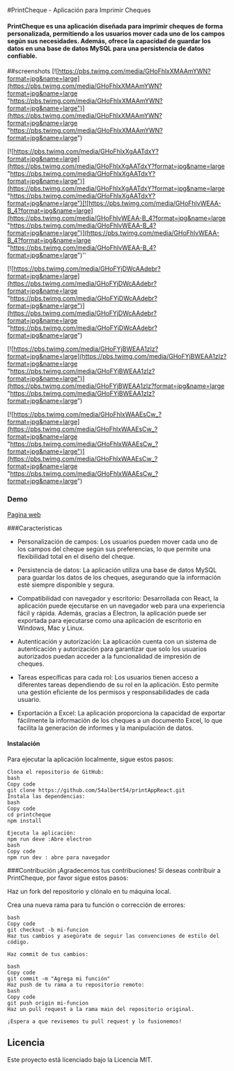 #PrintCheque - Aplicación para Imprimir Cheques
#### PrintCheque es una aplicación diseñada para imprimir cheques de forma personalizada, permitiendo a los usuarios mover cada uno de los campos según sus necesidades. Además, ofrece la capacidad de guardar los datos en una base de datos MySQL para una persistencia de datos confiable.


##screenshots
[![https://pbs.twimg.com/media/GHoFhlxXMAAmYWN?format=jpg&name=large](https://pbs.twimg.com/media/GHoFhlxXMAAmYWN?format=jpg&name=large "https://pbs.twimg.com/media/GHoFhlxXMAAmYWN?format=jpg&name=large")](https://pbs.twimg.com/media/GHoFhlxXMAAmYWN?format=jpg&name=large "https://pbs.twimg.com/media/GHoFhlxXMAAmYWN?format=jpg&name=large")

[![https://pbs.twimg.com/media/GHoFhlxXgAATdxY?format=jpg&name=large](https://pbs.twimg.com/media/GHoFhlxXgAATdxY?format=jpg&name=large "https://pbs.twimg.com/media/GHoFhlxXgAATdxY?format=jpg&name=large")](https://pbs.twimg.com/media/GHoFhlxXgAATdxY?format=jpg&name=large "https://pbs.twimg.com/media/GHoFhlxXgAATdxY?format=jpg&name=large")[![https://pbs.twimg.com/media/GHoFhlvWEAA-B_4?format=jpg&name=large](https://pbs.twimg.com/media/GHoFhlvWEAA-B_4?format=jpg&name=large "https://pbs.twimg.com/media/GHoFhlvWEAA-B_4?format=jpg&name=large")](https://pbs.twimg.com/media/GHoFhlvWEAA-B_4?format=jpg&name=large "https://pbs.twimg.com/media/GHoFhlvWEAA-B_4?format=jpg&name=large")''



[![https://pbs.twimg.com/media/GHoFYjDWcAAdebr?format=jpg&name=large](https://pbs.twimg.com/media/GHoFYjDWcAAdebr?format=jpg&name=large "https://pbs.twimg.com/media/GHoFYjDWcAAdebr?format=jpg&name=large")](https://pbs.twimg.com/media/GHoFYjDWcAAdebr?format=jpg&name=large "https://pbs.twimg.com/media/GHoFYjDWcAAdebr?format=jpg&name=large")

[![https://pbs.twimg.com/media/GHoFYjBWEAA1zIz?format=jpg&name=large](https://pbs.twimg.com/media/GHoFYjBWEAA1zIz?format=jpg&name=large "https://pbs.twimg.com/media/GHoFYjBWEAA1zIz?format=jpg&name=large")](https://pbs.twimg.com/media/GHoFYjBWEAA1zIz?format=jpg&name=large "https://pbs.twimg.com/media/GHoFYjBWEAA1zIz?format=jpg&name=large")


[![https://pbs.twimg.com/media/GHoFhlxWAAEsCw_?format=jpg&name=large](https://pbs.twimg.com/media/GHoFhlxWAAEsCw_?format=jpg&name=large "https://pbs.twimg.com/media/GHoFhlxWAAEsCw_?format=jpg&name=large")](https://pbs.twimg.com/media/GHoFhlxWAAEsCw_?format=jpg&name=large "https://pbs.twimg.com/media/GHoFhlxWAAEsCw_?format=jpg&name=large")


### Demo
[Pagina web](https://charming-sprinkles-e4f024.netlify.app/ "demoWeb")

###Características
* Personalización de campos: Los usuarios pueden mover cada uno de los campos del cheque según sus preferencias, lo que permite una flexibilidad total en el diseño del cheque.

* Persistencia de datos: La aplicación utiliza una base de datos MySQL para guardar los datos de los cheques, asegurando que la información esté siempre disponible y segura.

* Compatibilidad con navegador y escritorio: Desarrollada con React, la aplicación puede ejecutarse en un navegador web para una experiencia fácil y rápida. Además, gracias a Electron, la aplicación puede ser exportada para ejecutarse como una aplicación de escritorio en Windows, Mac y Linux.

* Autenticación y autorización: La aplicación cuenta con un sistema de autenticación y autorización para garantizar que solo los usuarios autorizados puedan acceder a la funcionalidad de impresión de cheques.

* Tareas específicas para cada rol: Los usuarios tienen acceso a diferentes tareas dependiendo de su rol en la aplicación. Esto permite una gestión eficiente de los permisos y responsabilidades de cada usuario.

* Exportación a Excel: La aplicación proporciona la capacidad de exportar fácilmente la información de los cheques a un documento Excel, lo que facilita la generación de informes y la manipulación de datos.

#### Instalación
Para ejecutar la aplicación localmente, sigue estos pasos:
```
Clona el repositorio de GitHub:
bash
Copy code
git clone https://github.com/54albert54/printAppReact.git
Instala las dependencias:
bash
Copy code
cd printcheque
npm install

Ejecuta la aplicación:
npm run deve :Abre electron
bash
Copy code
npm run dev : abre para navegador
```
###Contribución
¡Agradecemos tus contribuciones! Si deseas contribuir a PrintCheque, por favor sigue estos pasos:

Haz un fork del repositorio y clónalo en tu máquina local.

Crea una nueva rama para tu función o corrección de errores:
```
bash
Copy code
git checkout -b mi-funcion
Haz tus cambios y asegúrate de seguir las convenciones de estilo del código.

Haz commit de tus cambios:

bash
Copy code
git commit -m "Agrega mi función"
Haz push de tu rama a tu repositorio remoto:
bash
Copy code
git push origin mi-funcion
Haz un pull request a la rama main del repositorio original.

¡Espera a que revisemos tu pull request y lo fusionemos!
```

## Licencia
Este proyecto está licenciado bajo la Licencia MIT.

